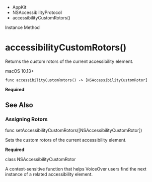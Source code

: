 

- AppKit
- NSAccessibilityProtocol
-  accessibilityCustomRotors() 

Instance Method

# accessibilityCustomRotors()

Returns the custom rotors of the current accessibility element.

macOS 10.13+

``` source
func accessibilityCustomRotors() -> [NSAccessibilityCustomRotor]
```

**Required**

## See Also

### Assigning Rotors

func setAccessibilityCustomRotors([NSAccessibilityCustomRotor])

Sets the custom rotors of the current accessibility element.

**Required**

class NSAccessibilityCustomRotor

A context-sensitive function that helps VoiceOver users find the next instance of a related accessibility element.

